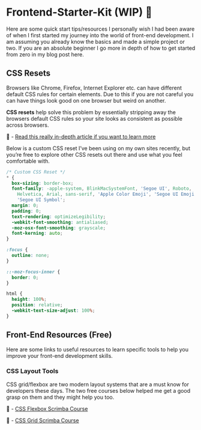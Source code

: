 # Frontend-Starter-Kit (WIP) 🚀 
Here are some quick start tips/resources I personally wish I had been aware of when I first started my journey into the world of front-end development. I am assuming you already know the basics and made a simple project or two. If you are an absolute beginner I go more in depth of how to get started from zero in my blog post here.


## CSS Resets

Browsers like Chrome, Firefox, Internet Explorer etc. can have different default CSS rules for certain elements. Due to this if you are not careful you can have things look good on one browser but weird on another. 

**CSS resets** help solve this problem by essentially stripping away the browsers default CSS rules so your site looks as consistent as possible across browsers. 

🔗 - [Read this really in-depth article if you want to learn more](https://medium.com/@riittagirl/a-tale-of-css-resets-and-everything-you-need-to-know-about-them-781849d9b7f2)

Below is a custom CSS reset I’ve been using on my own sites recently, but you’re free to explore other CSS resets out there and use what you feel comfortable with.
```css
/* Custom CSS Reset */
* {
  box-sizing: border-box;
  font-family: -apple-system, BlinkMacSystemFont, 'Segoe UI', Roboto,
    Helvetica, Arial, sans-serif, 'Apple Color Emoji', 'Segoe UI Emoji',
    'Segoe UI Symbol';
  margin: 0;
  padding: 0;
  text-rendering: optimizeLegibility;
  -webkit-font-smoothing: antialiased;
  -moz-osx-font-smoothing: grayscale;
  font-kerning: auto;
}

:focus {
  outline: none;
}

::-moz-focus-inner {
  border: 0;
}

html {
  height: 100%;
  position: relative;
  -webkit-text-size-adjust: 100%;
}
```


## Front-End Resources (Free)
Here are some links to useful resources to learn specific tools to help you improve your front-end development skills.

### CSS Layout Tools
CSS grid/flexbox are two modern layout systems that are a must know for developers these days. The two free courses below helped me get a good grasp on them and they might help you too.

🔗 - [CSS Flexbox Scrimba Course](https://scrimba.com/g/gR8PTE?utm_source=dev.to&utm_medium=referral&utm_campaign=gR8PTE_grid_vs_flexbox)

🔗 - [CSS Grid Scrimba Course](https://scrimba.com/g/gR8PTE?utm_source=dev.to&utm_medium=referral&utm_campaign=gR8PTE_grid_vs_flexbox)
